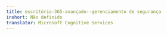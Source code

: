 ```yaml
---
title: escritório-365-avançado--gerenciamento de segurança
inshort: Não definido
translator: Microsoft Cognitive Services
---
```




